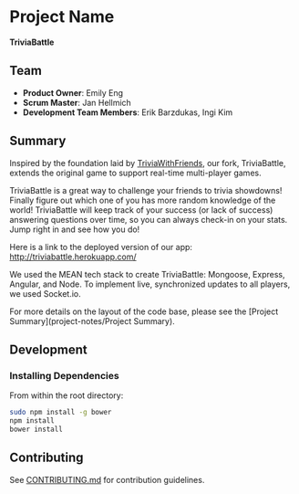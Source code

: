 # Project Name

**TriviaBattle**

## Team

  - __Product Owner__: Emily Eng
  - __Scrum Master__: Jan Hellmich
  - __Development Team Members__: Erik Barzdukas, Ingi Kim

## Summary

Inspired by the foundation laid by [TriviaWithFriends](https://github.com/mayan-papaya/mayan-papaya), our fork, TriviaBattle, extends the original game to support real-time multi-player games.

TriviaBattle is a great way to challenge your friends to trivia showdowns! Finally figure out which one of you has more random knowledge of the world! TriviaBattle will keep track of your success (or lack of success) answering questions over time, so you can always check-in on your stats. Jump right in and see how you do!

Here is a link to the deployed version of our app: 
http://triviabattle.herokuapp.com/

We used the MEAN tech stack to create TriviaBattle: Mongoose, Express, Angular, and Node. To implement live, synchronized updates to all players, we used Socket.io.

For more details on the layout of the code base, please see the [Project Summary](project-notes/Project Summary).

## Development

### Installing Dependencies

From within the root directory:

```sh
sudo npm install -g bower
npm install
bower install
```

## Contributing

See [CONTRIBUTING.md](CONTRIBUTING.md) for contribution guidelines.
